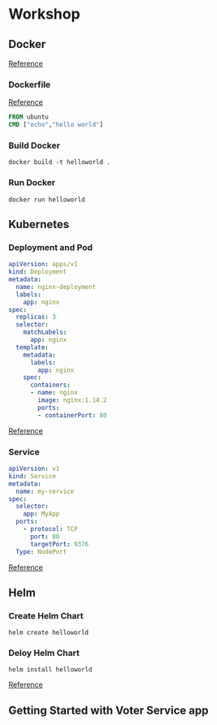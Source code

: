 # Workshop

## Docker

[Reference](https://docs.docker.com/get-started/overview/)

### Dockerfile

[Reference](https://docs.docker.com/engine/reference/builder/)

```dockerfile
FROM ubuntu
CMD ["echo","hello world"]
```

### Build Docker

`docker build -t helloworld .`

### Run Docker

`docker run helloworld`

## Kubernetes

### Deployment and Pod

```yaml
apiVersion: apps/v1
kind: Deployment
metadata:
  name: nginx-deployment
  labels:
    app: nginx
spec:
  replicas: 3
  selector:
    matchLabels:
      app: nginx
  template:
    metadata:
      labels:
        app: nginx
    spec:
      containers:
      - name: nginx
        image: nginx:1.14.2
        ports:
        - containerPort: 80
```

[Reference](https://kubernetes.io/docs/concepts/workloads/controllers/deployment/)

### Service

```yaml
apiVersion: v1
kind: Service
metadata:
  name: my-service
spec:
  selector:
    app: MyApp
  ports:
    - protocol: TCP
      port: 80
      targetPort: 9376
  Type: NodePort
```

[Reference](https://kubernetes.io/docs/concepts/services-networking/service/)

## Helm

### Create Helm Chart

`helm create helloworld`

### Deloy Helm Chart

`helm install helloworld`

[Reference](https://helm.sh/docs/intro/quickstart/)

## Getting Started with Voter Service app